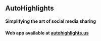 ## AutoHighlights
#### Simplifying the art of social media sharing

#### Web app available at [autohighlights.us](http://autohighlights.us)


